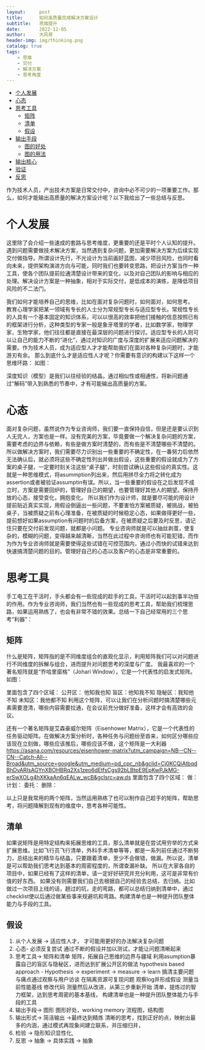```yaml
---
layout:     post
title:      如何高质量完成解决方案设计
subtitle:   思维提升
date:       2022-12-05
author:     大风哥
header-img: img/thinking.png
catalog: true
tags:
    - 思维
    - 交付
    - 解决方案
    - 思考角度
---
```


* [个人发展](#个人发展)
* [心态](#心态)
* [思考工具](#思考工具)
    * [矩阵](#矩阵)
    * [清单](#清单)
    * [假设](#假设)
* [输出手段](#输出手段)
    * [图的好处](#图的好处)
    * [图的用法](#图的用法)
* [输出核心](#输出核心)
* [验证](#验证)
* [反思](#反思)

作为技术人员，产出技术方案是日常交付中，咨询中必不可少的一项重要工作。那么，如何才能输出高质量的解决方案设计呢？以下我给出了一些总结与反思。

# 个人发展
这里除了会介绍一些速成的套路与思考维度，更重要的还是平时个人认知的提升。
遇到问题需要做技术解决方案，当然遇到复杂问题，更加需要解决方案为后续实现交付做指导。所谓设计先行，不光设计为当前画好蓝图，减少项目风险，也同时看向未来，提供架构演进方向与可能，同时我们也要转变思路，把设计方案当作一种工具，使各个团队提前拉通清楚设计带来的变化，以及对自己团队的影响与相应的处理。解决设计方案是一种抽象，相对于实际交付，是低成本的演练，是降低项目风险的不二法门。

我们如何才能培养自己的思维，比如在面对复杂问题时，如何面对，如何思考。
教育心理学家把某一领域有专长的人士分为常规型专长与适应型专长。常规性专长的人具有一个基本固定的知识体系，可以以很高的效率把他们接触的信息按照已有的框架进行分析，这种类型的专家一般是象牙塔里的学者，比如数学家，物理学家，生物学家，他们往往都是直接在最深层的问题进行探讨。适应型专长的人则可以让自己的能力不断的“进化”，通过对知识的广度与深度的扩展来适应问题解决的需要。作为技术人员，成为适应型人才才能帮助我们在面对各种复杂问题时，才能游刃有余。
那么到底什么才是适应性人才呢？你需要有意识的构建以下这样一个思维环路：
如图：

深度知识（模型）是我们以往经验的结晶，通过相似性或相通性，将新问题通过“解码”带入到熟悉的节奏中，才有可能输出高质量的方案。

# 心态
面对复杂问题，虽然说作为专业咨询师，我们要一直保持自信，但是还是要认识到人无完人，方案也是一样。没有完美的方案，毕竟要做一个解决复杂问题的方案，需要考虑的边界与依赖，有些是做方案时清楚的，而有些是不清楚哪些不清楚的。所以做解决方案时，我们需要尽力识别出一些重要的不确定性，在一番努力后依然无法确认后，就必须将这些不确定性列出并做出假设，这些重要的假设就成为了方案的桌子腿，一定要时刻关注这些“桌子腿”，时刻尝试确认这些假设的真实性。这就是一种思维模式，将asummption列出来，然后用拼尽全力将之转化成为assertion或者被验证assumptin有误。所以，当一些重要的假设在之后发现不成立时，方案是需要回炉的，管理好自己的期望，也要管理好其他人的期望。保持开放的心态，接受变化，拥抱变化。
所以我们作为设计师，就是要尽可能的用设计提前贴近真实实现，用假设倒逼出一些问题，不要害怕方案被质疑，被挑战，被拍桌子，当被质疑之前有心理准备，在被质疑的时候稳定心态，如果做得更好一些，提前想好如果assumption有问题时的后备方案，在被质疑之后要及时反思，请记住只要在交付前发现问题，就都是小问题。
专业咨询师就是可以抽丝剥茧，使复杂的，模糊的问题，变得越来越清晰，当然在此过程中咨询师也有可能犯错，而作为作为专业咨询师就是需要使得这些试错在可控范围内，通过小而快的试错来达到快速搞清楚问题的目的。管理好自己的心态以及客户的心态是非常重要的。

# 思考工具
手工电工在干活时，手头都会有一些现成的趁手的工具，干活时可以起到事半功倍的作用。作为专业咨询师，我们当然也有一些现成的思考工具，帮助我们梳理思路，如果运用熟练了，也会有非常不错的效果。总结一下自己经常用的三个思考“利器”：
## 矩阵
什么是矩阵，矩阵指的是不同维度组合的直观化显示，利用矩阵我们可以对问题进行不同维度的拆解与组合，进而提升对问题思考的深度与广度。
我最喜欢的一个著名矩阵就是“乔哈里窗格”（Johari Window），它是一个代表性的启发式矩阵。
如图：

里面包含了四个区域：
公开区： 他知我也知
盲区：他知我不知
隐秘区：我知他不知
未知区：我他都不知
利用这个矩阵，可以让我们在分析问题时搞清楚哪些元素需要澄清，哪些内容需要拉通，在会议前充分做好准备，这样才会有高效的会议。

还有一个著名矩阵是艾森豪威尔矩阵（Eisenhower Matrix），它是一个代表性的任务驱动矩阵。在做解决方案分析时，各种任务与问题纷至沓来，如何区分哪些应该现在立刻做，哪些应该推后，哪些应该不做，这个矩阵是一大利器
https://asana.com/resources/eisenhower-matrix?utm_campaign=NB--CN--CN--Catch-All--Broad&utm_source=google&utm_medium=pd_cpc_nb&gclid=Cj0KCQiAtbqdBhDvARIsAGYnXBOHBRq2Xs1zeo6dEtfsCgs92bLBtpE9EpKwPJkMG-erSwXOLg4hXKkaAn6qEALw_wcB&gclsrc=aw.ds
里面包含了四个区域：
做：
计划：
委托：
删除：

以上只是我常用的两个矩阵，当然运用熟练了也可以制作自己趁手的矩阵，帮助思考，将问题降解到现有的维度中，思考各种可能性。

## 清单
如果说矩阵是用特定结构来拓展思维的工具，那么清单就是在尝试用穷举的方式来扩展思维。比如飞行员飞行清单，外科手术清单等等，都是一系列前任通过不断努力，总结出来的精华与结晶，只要跟着清单，至少不会做错，做漏。所以说，清单是可以帮助我们思考达到基本的周密程度的，所谓查漏补缺。
所以在大家各自的项目中，如果已经有了这样的清单，请一定好好研究并充分利用，这可是非常有价值的好东西。
如果没有则需要我们自己去根据自己的经验去总结，去归纳。比如做过一次项目上线的话，趟过的坑，走的弯路，都可以总结归纳到清单中，通过checklist使以后通过做某些事来规避坑和弯路。构建清单也是一种提升团队整体能力与手段的工具。

## 假设


1. 从个人发展 -> 适应性人才， 才可能用更好的办法解决复杂问题
2. 心态- 必须反复尝试
    通过不断的假设并加以测试，才能让问题清晰起来
3. 思考工具-> 矩阵和清单
    矩阵，拓展自己思维的边界与疆域
    利用asumption暴露自己的盲区与隐秘区，进而达到扩展公开区的做法
    hypothesis based approach
        - Hypothesis -> experiment -> measure -> learn
        搞清主要问题与痛点通过观察与用户访谈
        在隔离资源可复现问题
        观察log并形成假设
        测量当前性能基线
        修改代码
        测量然后从改进，从第三步重新开始
    清单，提炼过的智力框架，达到思考周密的基本基线， 构建清单也是一种提升团队整体能力与手段的工具
4. 输出手段-> 图形
    图形好处，working memory
    流程图，结构图
5. 输出形式-> 简洁输出 ->最终达到精炼
    清晰的思考，找到正好的点，映射出最多的内涵，通过模式再现象间建立联系，并压缩归并，
6. 检验 ->  隐形知识显性化, 
6. 反思 -> 抽象 -> 具体实践 -> 抽象


